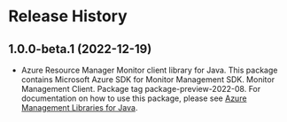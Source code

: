 # Release History

## 1.0.0-beta.1 (2022-12-19)

- Azure Resource Manager Monitor client library for Java. This package contains Microsoft Azure SDK for Monitor Management SDK. Monitor Management Client. Package tag package-preview-2022-08. For documentation on how to use this package, please see [Azure Management Libraries for Java](https://aka.ms/azsdk/java/mgmt).
